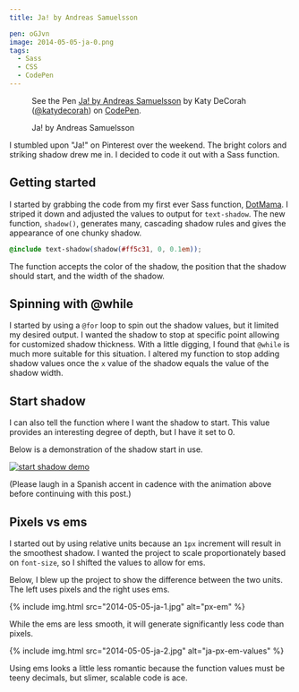 ```yaml
---
title: Ja! by Andreas Samuelsson

pen: oGJvn
image: 2014-05-05-ja-0.png
tags:
  - Sass
  - CSS
  - CodePen
---
```


<figure>
<p data-height="375" data-theme-id="97" data-slug-hash="oGJvn" data-default-tab="result" class='codepen'>See the Pen <a href='http://codepen.io/katydecorah/pen/oGJvn/'>Ja! by Andreas Samuelsson</a> by Katy DeCorah (<a href='http://codepen.io/katydecorah'>@katydecorah</a>) on <a href='http://codepen.io'>CodePen</a>.</p>
<figcaption>Ja! by Andreas Samuelsson</figcaption>
</figure>

I stumbled upon "Ja!" on Pinterest over the weekend. The bright colors and striking shadow drew me in. I decided to code it out with a Sass function.

## Getting started

I started by grabbing the code from my first ever Sass function, [DotMama](/code/dots/). I striped it down and adjusted the values to output for `text-shadow`. The new function, `shadow()`, generates many, cascading shadow rules and gives the appearance of one chunky shadow.

```css
@include text-shadow(shadow(#ff5c31, 0, 0.1em));
```

The function accepts the color of the shadow, the position that the shadow should start, and the width of the shadow.

## Spinning with @while

I started by using a `@for` loop to spin out the shadow values, but it limited my desired output. I wanted the shadow to stop at specific point allowing for customized shadow thickness. With a little digging, I found that `@while` is much more suitable for this situation. I altered my function to stop adding shadow values once the `x` value of the shadow equals the value of the shadow width.

## Start shadow

I can also tell the function where I want the shadow to start. This value provides an interesting degree of depth, but I have it set to 0.

Below is a demonstration of the shadow start in use.

<a href="http://imgur.com/iz2RZtt"><img src="http://i.imgur.com/iz2RZtt.gif?1" alt="start shadow demo"></a>

(Please laugh in a Spanish accent in cadence with the animation above before continuing with this post.)

## Pixels vs ems

I started out by using relative units because an `1px` increment will result in the smoothest shadow. I wanted the project to scale proportionately based on `font-size`, so I shifted the values to allow for ems.

Below, I blew up the project to show the difference between the two units. The left uses pixels and the right uses ems.

{% include img.html src="2014-05-05-ja-1.jpg" alt="px-em" %}

While the ems are less smooth, it will generate significantly less code than pixels.

{% include img.html src="2014-05-05-ja-2.jpg" alt="ja-px-em-values" %}

Using ems looks a little less romantic because the function values must be teeny decimals, but slimer, scalable code is ace.
